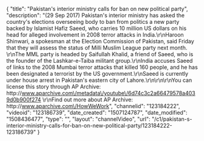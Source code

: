 {
    "title": "Pakistan's interior ministry calls for ban on new political party",
    "description": "(29 Sep 2017) Pakistan's interior ministry has asked the country's elections overseeing body to ban from politics a new party backed by Islamist Hafiz Saeed, who carries 10 million US dollars on his head for alleged involvement in 2008 terror attacks in India.\r\nHaroon Shinwari, a spokesman at the Election Commission of Pakistan, said Friday that they will assess the status of Milli Muslim League party next month. \r\nThe MML party is headed by Saifullah Khalid, a friend of Saeed, who is the founder of the Lashkar-e-Taiba militant group.\r\nIndia accuses Saeed of links to the 2008 Mumbai terror attacks that killed 160 people, and he has been designated a terrorist by the US government.\r\nSaeed is currently under house arrest in Pakistan's eastern city of Lahore.\r\n\r\n\r\nYou can license this story through AP Archive: http:\/\/www.aparchive.com\/metadata\/youtube\/6d74c3c2a66479578a4039d0b900f274 \r\nFind out more about AP Archive: http:\/\/www.aparchive.com\/HowWeWork",
    "channelid": "123184222",
    "videoid": "123186739",
    "date_created": "1507124787",
    "date_modified": "1508436477",
    "type": "",
    "layout": "channelVideo",
    "url": "\/c1\/pakistan-s-interior-ministry-calls-for-ban-on-new-political-party\/123184222-123186739"
}